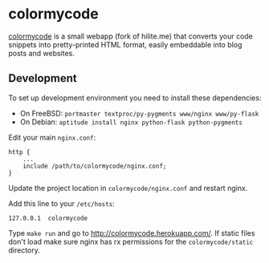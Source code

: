 # colormycode

[colormycode](http://colormycode.herokuapp.com/) is a small webapp (fork of hilite.me) that converts your code
snippets into pretty-printed HTML format, easily embeddable into blog posts and
websites.

## Development

To set up development environment you need to install these dependencies:

* On FreeBSD: `portmaster textproc/py-pygments www/nginx www/py-flask`
* On Debian: `aptitude install nginx python-flask python-pygments`

Edit your main `nginx.conf`:

    http {
        ...
        include /path/to/colormycode/nginx.conf;
    }

Update the project location in `colormycode/nginx.conf` and restart nginx.

Add this line to your `/etc/hosts`:

    127.0.0.1  colormycode

Type `make run` and go to <http://colormycode.herokuapp.com/>. If static files don't load make
sure nginx has rx permissions for the `colormycode/static` directory.

